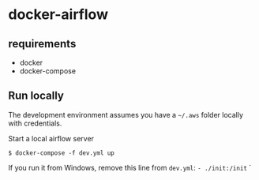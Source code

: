 # docker-airflow

## requirements
* docker
* docker-compose

## Run locally

The development environment assumes you have a `~/.aws` folder locally with credentials.

Start a local airflow server

`$ docker-compose -f dev.yml up`

If you run it from Windows, remove this line from `dev.yml`: `- ./init:/init`
`


